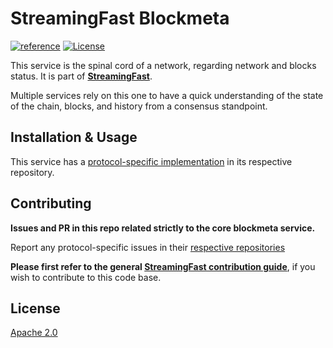 # StreamingFast Blockmeta
[![reference](https://img.shields.io/badge/godoc-reference-5272B4.svg?style=flat-square)](https://pkg.go.dev/github.com/streamingfast/blockmeta)
[![License](https://img.shields.io/badge/License-Apache%202.0-blue.svg)](https://opensource.org/licenses/Apache-2.0)

This service is the spinal cord of a network, regarding network and blocks status.
It is part of **[StreamingFast](https://github.com/streamingfast/streamingfast)**.

Multiple services rely on this one to have a quick understanding of
the state of the chain, blocks, and history from a consensus
standpoint.


## Installation & Usage

This service has a [protocol-specific implementation](https://github.com/streamingfast/streamingfast#protocols) in its respective repository.


## Contributing

**Issues and PR in this repo related strictly to the core blockmeta service.**

Report any protocol-specific issues in their
[respective repositories](https://github.com/streamingfast/streamingfast#protocols)

**Please first refer to the general
[StreamingFast contribution guide](https://github.com/streamingfast/streamingfast/blob/master/CONTRIBUTING.md)**,
if you wish to contribute to this code base.


## License

[Apache 2.0](LICENSE)
